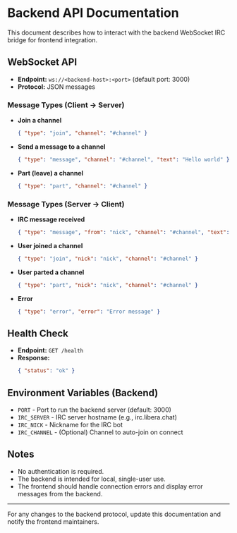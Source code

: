 # Backend API Documentation

This document describes how to interact with the backend WebSocket IRC bridge for frontend integration.

## WebSocket API

- **Endpoint:** `ws://<backend-host>:<port>` (default port: 3000)
- **Protocol:** JSON messages

### Message Types (Client → Server)

- **Join a channel**
  ```json
  { "type": "join", "channel": "#channel" }
  ```
- **Send a message to a channel**
  ```json
  { "type": "message", "channel": "#channel", "text": "Hello world" }
  ```
- **Part (leave) a channel**
  ```json
  { "type": "part", "channel": "#channel" }
  ```

### Message Types (Server → Client)

- **IRC message received**
  ```json
  { "type": "message", "from": "nick", "channel": "#channel", "text": "Hello" }
  ```
- **User joined a channel**
  ```json
  { "type": "join", "nick": "nick", "channel": "#channel" }
  ```
- **User parted a channel**
  ```json
  { "type": "part", "nick": "nick", "channel": "#channel" }
  ```
- **Error**
  ```json
  { "type": "error", "error": "Error message" }
  ```

## Health Check

- **Endpoint:** `GET /health`
- **Response:**
  ```json
  { "status": "ok" }
  ```

## Environment Variables (Backend)

- `PORT` - Port to run the backend server (default: 3000)
- `IRC_SERVER` - IRC server hostname (e.g., irc.libera.chat)
- `IRC_NICK` - Nickname for the IRC bot
- `IRC_CHANNEL` - (Optional) Channel to auto-join on connect

## Notes
- No authentication is required.
- The backend is intended for local, single-user use.
- The frontend should handle connection errors and display error messages from the backend.

---

For any changes to the backend protocol, update this documentation and notify the frontend maintainers.
